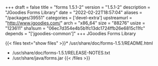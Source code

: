 +++
draft = false
title = "forms 1.5.1-2"
version = "1.5.1-2"
description = "JGoodies Forms Library"
date = "2022-02-22T18:57:04"
aliases = "/packages/39551"
categories = ['devel-extra']
upstreamurl = "http://www.jgoodies.com/"
arch = "x86_64"
size = "88276"
usize = "123611"
sha1sum = "06ec7d354e4b5b1fc13dc1724ffb26e6815c11fc"
depends = "['jgoodies-common']"
+++
JGoodies Forms Library

{{< files text="show files" >}}* /usr/share/doc/forms-1.5.1/README.html
* /usr/share/doc/forms-1.5.1/RELEASE-NOTES.txt
* /usr/share/java/forms.jar
{{< /files >}}